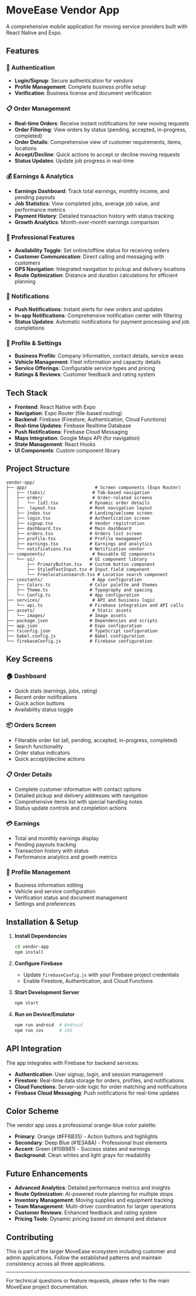 # MoveEase Vendor App

A comprehensive mobile application for moving service providers built with React Native and Expo.

## Features

### 🔐 Authentication
- **Login/Signup**: Secure authentication for vendors
- **Profile Management**: Complete business profile setup
- **Verification**: Business license and document verification

### 📋 Order Management
- **Real-time Orders**: Receive instant notifications for new moving requests
- **Order Filtering**: View orders by status (pending, accepted, in-progress, completed)
- **Order Details**: Comprehensive view of customer requirements, items, locations
- **Accept/Decline**: Quick actions to accept or decline moving requests
- **Status Updates**: Update job progress in real-time

### 💰 Earnings & Analytics
- **Earnings Dashboard**: Track total earnings, monthly income, and pending payouts
- **Job Statistics**: View completed jobs, average job value, and performance metrics
- **Payment History**: Detailed transaction history with status tracking
- **Growth Analytics**: Month-over-month earnings comparison

### 📱 Professional Features
- **Availability Toggle**: Set online/offline status for receiving orders
- **Customer Communication**: Direct calling and messaging with customers
- **GPS Navigation**: Integrated navigation to pickup and delivery locations
- **Route Optimization**: Distance and duration calculations for efficient planning

### 🔔 Notifications
- **Push Notifications**: Instant alerts for new orders and updates
- **In-app Notifications**: Comprehensive notification center with filtering
- **Status Updates**: Automatic notifications for payment processing and job completions

### 👤 Profile & Settings
- **Business Profile**: Company information, contact details, service areas
- **Vehicle Management**: Fleet information and capacity details
- **Service Offerings**: Configurable service types and pricing
- **Ratings & Reviews**: Customer feedback and rating system

## Tech Stack

- **Frontend**: React Native with Expo
- **Navigation**: Expo Router (file-based routing)
- **Backend**: Firebase (Firestore, Authentication, Cloud Functions)
- **Real-time Updates**: Firebase Realtime Database
- **Push Notifications**: Firebase Cloud Messaging
- **Maps Integration**: Google Maps API (for navigation)
- **State Management**: React Hooks
- **UI Components**: Custom component library

## Project Structure

```
vendor-app/
├── app/                          # Screen components (Expo Router)
│   ├── (tabs)/                  # Tab-based navigation
│   ├── order/                   # Order-related screens
│   │   └── [id].tsx            # Dynamic order details
│   ├── _layout.tsx             # Root navigation layout
│   ├── index.tsx               # Landing/welcome screen
│   ├── login.tsx               # Authentication screen
│   ├── signup.tsx              # Vendor registration
│   ├── dashboard.tsx           # Main dashboard
│   ├── orders.tsx              # Orders list screen
│   ├── profile.tsx             # Profile management
│   ├── earnings.tsx            # Earnings and analytics
│   └── notifications.tsx       # Notification center
├── components/                  # Reusable UI components
│   └── ui/                     # UI component library
│       ├── PrimaryButton.tsx   # Custom button component
│       ├── StyledTextInput.tsx # Input field component
│       └── Freelocationsearch.tsx # Location search component
├── constants/                   # App configuration
│   ├── Colors.ts               # Color palette and themes
│   ├── Theme.ts                # Typography and spacing
│   └── Config.ts               # App configuration
├── services/                    # API and business logic
│   └── api.ts                  # Firebase integration and API calls
├── assets/                      # Static assets
│   └── images/                 # Image assets
├── package.json                # Dependencies and scripts
├── app.json                    # Expo configuration
├── tsconfig.json               # TypeScript configuration
├── babel.config.js             # Babel configuration
└── firebaseConfig.js           # Firebase configuration
```

## Key Screens

### 🏠 Dashboard
- Quick stats (earnings, jobs, rating)
- Recent order notifications
- Quick action buttons
- Availability status toggle

### 📦 Orders Screen
- Filterable order list (all, pending, accepted, in-progress, completed)
- Search functionality
- Order status indicators
- Quick accept/decline actions

### 📋 Order Details
- Complete customer information with contact options
- Detailed pickup and delivery addresses with navigation
- Comprehensive items list with special handling notes
- Status update controls and completion actions

### 💳 Earnings
- Total and monthly earnings display
- Pending payouts tracking
- Transaction history with status
- Performance analytics and growth metrics

### 👤 Profile Management
- Business information editing
- Vehicle and service configuration
- Verification status and document management
- Settings and preferences

## Installation & Setup

1. **Install Dependencies**
   ```bash
   cd vendor-app
   npm install
   ```

2. **Configure Firebase**
   - Update `firebaseConfig.js` with your Firebase project credentials
   - Enable Firestore, Authentication, and Cloud Functions

3. **Start Development Server**
   ```bash
   npm start
   ```

4. **Run on Device/Emulator**
   ```bash
   npm run android  # Android
   npm run ios      # iOS
   ```

## API Integration

The app integrates with Firebase for backend services:

- **Authentication**: User signup, login, and session management
- **Firestore**: Real-time data storage for orders, profiles, and notifications
- **Cloud Functions**: Server-side logic for order matching and notifications
- **Firebase Cloud Messaging**: Push notifications for real-time updates

## Color Scheme

The vendor app uses a professional orange-blue color palette:
- **Primary**: Orange (#FF6B35) - Action buttons and highlights
- **Secondary**: Deep Blue (#1E3A8A) - Professional trust elements
- **Accent**: Green (#10B981) - Success states and earnings
- **Background**: Clean whites and light grays for readability

## Future Enhancements

- **Advanced Analytics**: Detailed performance metrics and insights
- **Route Optimization**: AI-powered route planning for multiple stops
- **Inventory Management**: Moving supplies and equipment tracking
- **Team Management**: Multi-driver coordination for larger operations
- **Customer Reviews**: Enhanced feedback and rating system
- **Pricing Tools**: Dynamic pricing based on demand and distance

## Contributing

This is part of the larger MoveEase ecosystem including customer and admin applications. Follow the established patterns and maintain consistency across all three applications.

---

For technical questions or feature requests, please refer to the main MoveEase project documentation.
